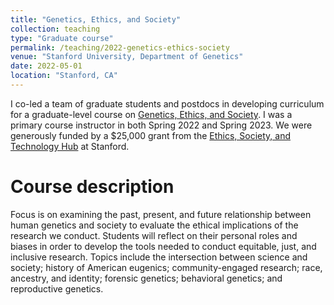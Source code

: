 ```yaml
---
title: "Genetics, Ethics, and Society"
collection: teaching
type: "Graduate course"
permalink: /teaching/2022-genetics-ethics-society
venue: "Stanford University, Department of Genetics"
date: 2022-05-01
location: "Stanford, CA"
---
```


I co-led a team of graduate students and postdocs in developing curriculum for a graduate-level course on [Genetics, Ethics, and Society](https://stanford-genethics.github.io/). I was a primary course instructor in both Spring 2022 and Spring 2023. We were generously funded by a $25,000 grant from the [Ethics, Society, and Technology Hub](https://ethicsinsociety.stanford.edu/ethics-society-technology-hub) at Stanford.

Course description
======
Focus is on examining the past, present, and future relationship between human genetics and society to evaluate the ethical implications of the research we conduct. Students will reflect on their personal roles and biases in order to develop the tools needed to conduct equitable, just, and inclusive research. Topics include the intersection between science and society; history of American eugenics; community-engaged research; race, ancestry, and identity; forensic genetics; behavioral genetics; and reproductive genetics. 

